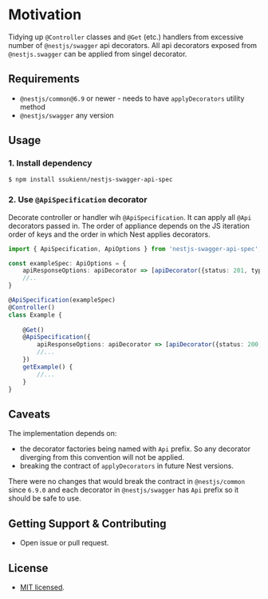Motivation
===

Tidying up `@Controller` classes and `@Get` (etc.) handlers from excessive number of `@nestjs/swagger` 
api decorators. All api decorators exposed from `@nestjs.swagger` can be applied from singel decorator.


## Requirements

* `@nestjs/common@6.9` or newer - needs to have `applyDecorators` utility method
* `@nestjs/swagger` any version

## Usage

### 1. Install dependency

```
$ npm install ssukienn/nestjs-swagger-api-spec
```

### 2. Use `@ApiSpecification` decorator

Decorate controller or handler wih `@ApiSpecification`. It can apply all `@Api` decorators passed in. 
The order of appliance depends on the JS iteration order of keys and the order in which Nest applies decorators.


```typescript
import { ApiSpecification, ApiOptions } from 'nestjs-swagger-api-spec';

const exampleSpec: ApiOptions = {
    apiResponseOptions: apiDecorator => [apiDecorator({status: 201, type: Number}), apiDecorator(...), ...],
    //..
}

@ApiSpecification(exampleSpec)
@Controller()
class Example {
    
    @Get()
    @ApiSpecification({
        apiResponseOptions: apiDecorator => [apiDecorator({status: 200, type: Number}), apiDecorator(...), ...]
        //...
    })
    getExample() {
        //...
    }
}
````

## Caveats

The implementation depends on:
- the decorator factories being named with `Api` prefix. So any decorator diverging from this convention will not be applied.
- breaking the contract of `applyDecorators` in future Nest versions.

There were no changes that would break the contract in `@nestjs/common` since `6.9.0` and each decorator in `@nestjs/swagger` has `Api` prefix
so it should be safe to use.

## Getting Support & Contributing

- Open issue or pull request.

## License

- [MIT licensed](LICENSE).
